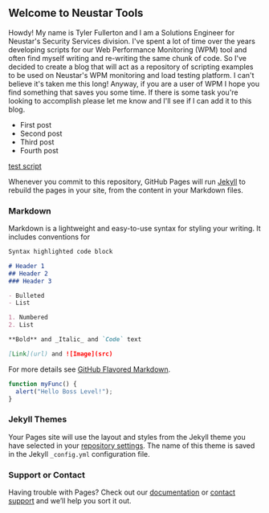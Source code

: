 ## Welcome to Neustar Tools

Howdy!  My name is Tyler Fullerton and I am a Solutions Engineer for Neustar's Security Services division.  I've spent a lot of time over the years developing scripts for our Web Performance Monitoring (WPM) tool and often find myself writing and re-writing the same chunk of code.  So I've decided to create a blog that will act as a repository of scripting examples to be used on Neustar's WPM monitoring and load testing platform.  I can't believe it's taken me this long!  Anyway, if you are a user of WPM I hope you find something that saves you some time.  If there is some task you're looking to accomplish please let me know and I'll see if I can add it to this blog.

- First post
- Second post
- Third post
- Fourth post

[test script](scripts/test_script.js)

Whenever you commit to this repository, GitHub Pages will run [Jekyll](https://jekyllrb.com/) to rebuild the pages in your site, from the content in your Markdown files.

### Markdown

Markdown is a lightweight and easy-to-use syntax for styling your writing. It includes conventions for

```markdown
Syntax highlighted code block

# Header 1
## Header 2
### Header 3

- Bulleted
- List

1. Numbered
2. List

**Bold** and _Italic_ and `Code` text

[Link](url) and ![Image](src)
```

For more details see [GitHub Flavored Markdown](https://guides.github.com/features/mastering-markdown/).

```javascript
function myFunc() {
  alert("Hello Boss Level!");
}
```

### Jekyll Themes

Your Pages site will use the layout and styles from the Jekyll theme you have selected in your [repository settings](https://github.com/tfullert/tfullert.github.io/settings). The name of this theme is saved in the Jekyll `_config.yml` configuration file.

### Support or Contact

Having trouble with Pages? Check out our [documentation](https://help.github.com/categories/github-pages-basics/) or [contact support](https://github.com/contact) and we’ll help you sort it out.
